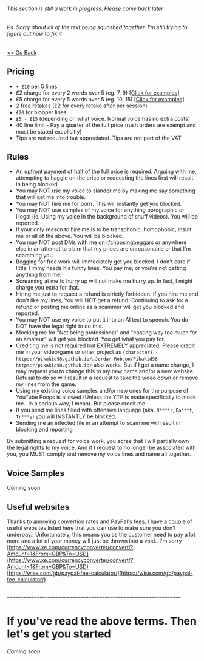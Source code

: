 ###### This section is still a work in progress. Please come back later
###### Ps. Sorry about all of the text being squashed together. I'm still trying to figure out how to fix it

[<< Go Back](https://pikakid98.github.io/support-me)

## Pricing

- `+ £10` per 5 lines
- £2 charge for every 2 words over 5 (eg. 7, 9)  [[Click for examples]](https://pikakid98.github.io/support-me/hire-me/2poundexample)
- £5 charge for every 5 words over 5 (eg. 10, 15)  [[Click for examples]](https://pikakid98.github.io/support-me/hire-me/5poundexample)
- 2 free retakes (£2 for every retake after per session)
- `£20` for blooper lines
- `£5 - £15` (depending on what voice. Normal voice has no extra costs)
- 40 line limit - Pay a quarter of the full price (rush orders are exempt and must be stated excplicitly)
- Tips are not required but appreciated. Tips are not part of the VAT



## Rules

- An upfront payment of half of the full price is required. Arguing with me, attempting to haggle on the price or requesting the lines first will result in being blocked.
- You may NOT use my voice to slander me by making me say something that will get me into trouble.
- You may NOT hire me for porn. This will instantly get you blocked.
- You may NOT use samples of my voice for anything porographic or illegal (ie. Using my voice in the background of snuff videos). You will be reported.
- If your only reason to hire me is to be transphobic, homophobic, insult me or all of the above. You will be blocked.
- You may NOT post DMs with me on [r/choosingbeggars](https://www.reddit.com/r/ChoosingBeggars/) or anywhere else in an attempt to claim that my prices are unreasonable or that I'm scamming you.
- Begging for free work will immediately get you blocked. I don't care if little Timmy needs his funny lines. You pay me, or you're not getting anything from me.
- Screaming at me to hurry up will not make me hurry up. In fact, I might charge you extra for that.
- Hiring me just to request a refund is strictly forbidden. If you hire me and don't like my lines, You will NOT get a refund. Continuing to ask for a refund or posting me online as a scammer will get you blocked and reported.
- You may NOT use my voice to put it into an AI text to speech. You do NOT have the legal right to do this.
- Mocking me for "Not being professional" and "costing way too much for an amateur" will get you blocked. You get what you pay for.
- Crediting me is not required but EXTREMELY appreciated. Please credit me in your video/game or other project as `{character} - https://pikakid98.github.io/`. `Jordan Robson/Pikakid98 - https://pikakid98.github.io/` also works. But if I get a name change, I may request you to change this to my new name and/or a new website. Refusal to do so will result in a request to take the video down or remove my lines from the game.
- Using my existing voice samples and/or new ones for the purpose of YouTube Poops is allowed (Unless the YTP is made specifically to mock me.. In a serious way, I mean). But please credit me.
- If you send me lines filled with offensive language (aka. `N****r`, `Fa***t`, `Tr***y`) you will INSTANTLY be blocked.
- Sending me an infected file in an attempt to scam me will result in blocking and reporting

By submitting a request for voice work, you agree that I will partially own the legal rights to my voice. And if I request to no longer be associated with you, you MUST comply and remove my voice lines and name all together.

## Voice Samples

Coming soon

## Useful websites
Thanks to annoying convertion rates and PayPal's fees, I have a couple of useful websites listed here that you can use to make sure you don't underpay.. Unfortunately, this means you as the customer need to pay a lot more and a lot of your money will just be thrown into a void.. I'm sorry
\
[https://www.xe.com/currencyconverter/convert/?Amount=1&From=GBP&To=USD](https://www.xe.com/currencyconverter/convert/?Amount=1&From=GBP&To=USD)
\
[https://wise.com/gb/paypal-fee-calculator/](https://wise.com/gb/paypal-fee-calculator/)

\
`================================================================`


# If you've read the above terms. Then let's get you started
###### Coming soon
